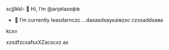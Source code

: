 scjjlkkl- 👋 Hi, I’m @anjelaseфів
- 🌱 I’m currently leasdarnczc ...dasasdsaукаівzxc
czxsaddsaва
<!---XCVczxcasdsadcxvbvnsfdxcvчсмasd
anjelase/anjelase is a ✨счм speсsdaчмcial ✨ repository because its `README.msd` (this file) appearsa on your GitHub profile.
You can click txbnhe Preview link to dtake a lookasdascxz at your changes.dasvcvdf
--->kcxv
xzsdfzcxafsxXZacscxz
as
